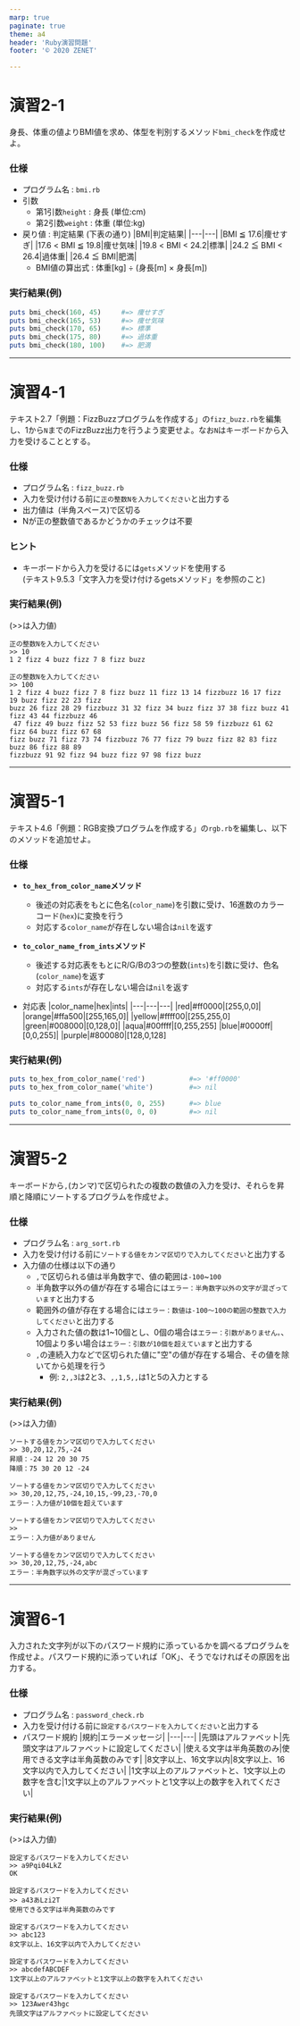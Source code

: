 ```yaml
---
marp: true
paginate: true
theme: a4
header: 'Ruby演習問題'
footer: '© 2020 ZENET'

---
```

# 演習2-1
身長、体重の値よりBMI値を求め、体型を判別するメソッド`bmi_check`を作成せよ。

### 仕様
* プログラム名 : `bmi.rb`
* 引数
    * 第1引数`height` : 身長 (単位:cm)
    * 第2引数`weight` : 体重 (単位:kg)
* 戻り値 : 判定結果 (下表の通り)
    |BMI|判定結果|
    |---|---|
    |BMI ≦ 17.6|痩せすぎ|
    |17.6 < BMI ≦ 19.8|痩せ気味|
    |19.8 < BMI < 24.2|標準|
    |24.2 ≦ BMI < 26.4|過体重|
    |26.4 ≦ BMI|肥満|
    * BMI値の算出式 : 体重[kg] ÷ (身長[m] × 身長[m])

### 実行結果(例)
```ruby
puts bmi_check(160, 45)     #=> 痩せすぎ
puts bmi_check(165, 53)     #=> 痩せ気味
puts bmi_check(170, 65)     #=> 標準
puts bmi_check(175, 80)     #=> 過体重
puts bmi_check(180, 100)    #=> 肥満
```

---
# 演習4-1
テキスト2.7「例題：FizzBuzzプログラムを作成する」の`fizz_buzz.rb`を編集し、1から`N`までのFizzBuzz出力を行うよう変更せよ。なお`N`はキーボードから入力を受けることとする。

### 仕様
* プログラム名 : `fizz_buzz.rb`
* 入力を受け付ける前に`正の整数Nを入力してください`と出力する
* 出力値は` `(半角スペース)で区切る
* Nが正の整数値であるかどうかのチェックは不要

### ヒント
* キーボードから入力を受けるには`gets`メソッドを使用する  
(テキスト9.5.3「文字入力を受け付けるgetsメソッド」を参照のこと)

### 実行結果(例)
(>>は入力値)
```shell-session
正の整数Nを入力してください
>> 10
1 2 fizz 4 buzz fizz 7 8 fizz buzz 
```

```shell-sesison
正の整数Nを入力してください
>> 100
1 2 fizz 4 buzz fizz 7 8 fizz buzz 11 fizz 13 14 fizzbuzz 16 17 fizz 19 buzz fizz 22 23 fizz 
buzz 26 fizz 28 29 fizzbuzz 31 32 fizz 34 buzz fizz 37 38 fizz buzz 41 fizz 43 44 fizzbuzz 46
 47 fizz 49 buzz fizz 52 53 fizz buzz 56 fizz 58 59 fizzbuzz 61 62 fizz 64 buzz fizz 67 68 
fizz buzz 71 fizz 73 74 fizzbuzz 76 77 fizz 79 buzz fizz 82 83 fizz buzz 86 fizz 88 89 
fizzbuzz 91 92 fizz 94 buzz fizz 97 98 fizz buzz
```

---
# 演習5-1
テキスト4.6「例題：RGB変換プログラムを作成する」の`rgb.rb`を編集し、以下のメソッドを追加せよ。

### 仕様

* **`to_hex_from_color_name`メソッド**
    * 後述の対応表をもとに色名(`color_name`)を引数に受け、16進数のカラーコード(`hex`)に変換を行う
    * 対応する`color_name`が存在しない場合は`nil`を返す

* **`to_color_name_from_ints`メソッド**
    * 後述する対応表をもとにR/G/Bの3つの整数(`ints`)を引数に受け、色名(`color_name`)を返す
    * 対応する`ints`が存在しない場合は`nil`を返す

* 対応表
    |color_name|hex|ints|
    |---|---|---|
    |red|#ff0000|[255,0,0]|
    |orange|#ffa500|[255,165,0]|
    |yellow|#ffff00|[255,255,0]
    |green|#008000|[0,128,0]|
    |aqua|#00ffff|[0,255,255]
    |blue|#0000ff|[0,0,255]|
    |purple|#800080|[128,0,128]

### 実行結果(例)
```ruby
puts to_hex_from_color_name('red')           #=> '#ff0000'
puts to_hex_from_color_name('white')         #=> nil

puts to_color_name_from_ints(0, 0, 255)      #=> blue
puts to_color_name_from_ints(0, 0, 0)        #=> nil
```

---
# 演習5-2
キーボードから`,`(カンマ)で区切られたの複数の数値の入力を受け、それらを昇順と降順にソートするプログラムを作成せよ。

### 仕様
* プログラム名 : `arg_sort.rb`
* 入力を受け付ける前に`ソートする値をカンマ区切りで入力してください`と出力する
* 入力値の仕様は以下の通り
    * `,`で区切られる値は半角数字で、値の範囲は`-100`~`100`
    * 半角数字以外の値が存在する場合には`エラー：半角数字以外の文字が混ざっています`と出力する
    * 範囲外の値が存在する場合には`エラー：数値は-100～100の範囲の整数で入力してください`と出力する
    * 入力された値の数は1~10個とし、0個の場合は`エラー：引数がありません。`、10個より多い場合は`エラー：引数が10個を超えています`と出力する
    * `,`の連続入力などで区切られた値に"空"の値が存在する場合、その値を除いてから処理を行う
        * 例: `2,,3`は2と3、`,,1,5,,`は1と5の入力とする


### 実行結果(例)
(>>は入力値)
```shell-session
ソートする値をカンマ区切りで入力してください
>> 30,20,12,75,-24
昇順：-24 12 20 30 75
降順：75 30 20 12 -24
```

```shell-session
ソートする値をカンマ区切りで入力してください
>> 30,20,12,75,-24,10,15,-99,23,-70,0
エラー：入力値が10個を超えています
```

```shell-session
ソートする値をカンマ区切りで入力してください
>> 
エラー：入力値がありません
```

```shell-session
ソートする値をカンマ区切りで入力してください
>> 30,20,12,75,-24,abc
エラー：半角数字以外の文字が混ざっています
```

---
# 演習6-1
入力された文字列が以下のパスワード規約に添っているかを調べるプログラムを作成せよ。パスワード規約に添っていれば「OK」、そうでなければその原因を出力する。

### 仕様
* プログラム名 : `password_check.rb`
* 入力を受け付ける前に`設定するパスワードを入力してください`と出力する
* パスワード規約
    |規約|エラーメッセージ|
    |---|---|
    |先頭はアルファベット|先頭文字はアルファべットに設定してください|
    |使える文字は半角英数のみ|使用できる文字は半角英数のみです|
    |8文字以上、16文字以内|8文字以上、16文字以内で入力してください|
    |1文字以上のアルファベットと、1文字以上の数字を含む|1文字以上のアルファベットと1文字以上の数字を入れてください|

### 実行結果(例)
(>>は入力値)

```shell-session
設定するパスワードを入力してください
>> a9Pqi04LkZ
OK
```

```shell-session
設定するパスワードを入力してください
>> a43あLzi2T
使用できる文字は半角英数のみです
```

```shell-session
設定するパスワードを入力してください
>> abc123
8文字以上、16文字以内で入力してください
```

```shell-session
設定するパスワードを入力してください
>> abcdefABCDEF
1文字以上のアルファベットと1文字以上の数字を入れてください
```

```shell-session
設定するパスワードを入力してください
>> 123Awer43hgc
先頭文字はアルファべットに設定してください
